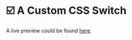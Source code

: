 # ☑️ A Custom CSS Switch

A live preview could be found [here](https://codepen.io/elaroussi/full/rNyMwwg).
